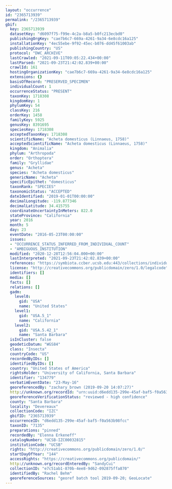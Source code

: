 ```yaml
---
layout: "occurrence"
id: "2365713939"
permalink: "/2365713939"
gbif:
  key: 2365713939
  datasetKey: "d6097f75-f99e-4c2a-b8a5-b0fc213ecbd0"
  publishingOrgKey: "cae7b6c7-669a-4261-9a34-6e8cdc16a125"
  installationKey: "4ec55ebe-9f92-45ec-b076-dd45f61003ab"
  publishingCountry: "US"
  protocol: "DWC_ARCHIVE"
  lastCrawled: "2021-09-11T09:05:22.434+00:00"
  lastParsed: "2021-09-23T21:42:02.839+00:00"
  crawlId: 161
  hostingOrganizationKey: "cae7b6c7-669a-4261-9a34-6e8cdc16a125"
  extensions: {}
  basisOfRecord: "PRESERVED_SPECIMEN"
  individualCount: 1
  occurrenceStatus: "PRESENT"
  taxonKey: 1718308
  kingdomKey: 1
  phylumKey: 54
  classKey: 216
  orderKey: 1458
  familyKey: 5925
  genusKey: 8391695
  speciesKey: 1718308
  acceptedTaxonKey: 1718308
  scientificName: "Acheta domesticus (Linnaeus, 1758)"
  acceptedScientificName: "Acheta domesticus (Linnaeus, 1758)"
  kingdom: "Animalia"
  phylum: "Arthropoda"
  order: "Orthoptera"
  family: "Gryllidae"
  genus: "Acheta"
  species: "Acheta domesticus"
  genericName: "Acheta"
  specificEpithet: "domesticus"
  taxonRank: "SPECIES"
  taxonomicStatus: "ACCEPTED"
  dateIdentified: "2019-01-01T00:00:00"
  decimalLongitude: -119.877346
  decimalLatitude: 34.415755
  coordinateUncertaintyInMeters: 822.0
  stateProvince: "California"
  year: 2016
  month: 5
  day: 23
  eventDate: "2016-05-23T00:00:00"
  issues:
  - "OCCURRENCE_STATUS_INFERRED_FROM_INDIVIDUAL_COUNT"
  - "AMBIGUOUS_INSTITUTION"
  modified: "2020-12-28T12:56:04.000+00:00"
  lastInterpreted: "2021-09-23T21:42:02.839+00:00"
  references: "https://symbiota.ccber.ucsb.edu:443/collections/individual/index.php?occid=134779"
  license: "http://creativecommons.org/publicdomain/zero/1.0/legalcode"
  identifiers: []
  media: []
  facts: []
  relations: []
  gadm:
    level0:
      gid: "USA"
      name: "United States"
    level1:
      gid: "USA.5_1"
      name: "California"
    level2:
      gid: "USA.5.42_1"
      name: "Santa Barbara"
  isInCluster: false
  geodeticDatum: "WGS84"
  class: "Insecta"
  countryCode: "US"
  recordedByIDs: []
  identifiedByIDs: []
  country: "United States of America"
  rightsHolder: "University of California, Santa Barbara"
  identifier: "134779"
  verbatimEventDate: "23-May-16"
  georeferencedBy: "zachary_brown (2019-09-20 14:07:27)"
  http://unknown.org/recordId: "urn:uuid:d6edd135-299e-45af-baf5-f0a563b98fcc"
  georeferenceVerificationStatus: "reviewed - high confidence"
  county: "Santa Barbara"
  locality: "Devereaux"
  collectionCode: "IZC"
  gbifID: "2365713939"
  occurrenceID: "d6edd135-299e-45af-baf5-f0a563b98fcc"
  taxonID: "7135"
  preparations: "pinned"
  recordedBy: "Elenna Erkeneff"
  catalogNumber: "UCSB-IZC00032815"
  institutionCode: "UCSB"
  rights: "http://creativecommons.org/publicdomain/zero/1.0/"
  startDayOfYear: "144"
  accessRights: "https://creativecommons.org/publicdomain/"
  http://unknown.org/recordEnteredBy: "SandyCui"
  collectionID: "e7c51ab1-870b-4ee8-9d62-092875ffa870"
  identifiedBy: "Rachel Behm"
  georeferenceSources: "georef batch tool 2019-09-20; GeoLocate"
---
```

